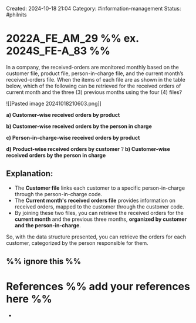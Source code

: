 Created: 2024-10-18 21:04
Category: #information-management 
Status: #philnits


# 2022A_FE_AM_29 %% ex. 2024S_FE-A_83 %%

In a company, the received-orders are monitored monthly based on the customer file, product file, person-in-charge file, and the current month’s received-orders file. When the items of each file are as shown in the table below, which of the following can be retrieved for the received orders of current month and the three (3) previous months using the four (4) files?

![[Pasted image 20241018210603.png]]

**a) Customer-wise received orders by product** 

**b) Customer-wise received orders by the person in charge** 

**c) Person-in-charge-wise received orders by product** 

**d) Product-wise received orders by customer**
? 
**b) Customer-wise received orders by the person in charge**

## **Explanation:**

- The **Customer file** links each customer to a specific person-in-charge through the person-in-charge code.
- The **Current month's received orders file** provides information on received orders, mapped to the customer through the customer code.
- By joining these two files, you can retrieve the received orders for the **current month** and the previous three months, **organized by customer and the person-in-charge**.

So, with the data structure presented, you can retrieve the orders for each customer, categorized by the person responsible for them.









%% ignore this %%
---









# References %% add your references here %%
- 